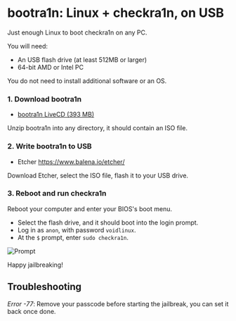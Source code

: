 bootra1n: Linux + checkra1n, on USB
===================================
Just enough Linux to boot checkra1n on any PC.

You will need:
- An USB flash drive (at least 512MB or larger)
- 64-bit AMD or Intel PC

You do not need to install additional software or an OS.

### 1. Download bootra1n
- [bootra1n LiveCD (393 MB)](https://drive.google.com/uc?id=1QCEfjJlXcVY5QL7SqeJ1ZiRAnHhUJYU7&export=download)

Unzip bootra1n into any directory, it should contain an ISO file.

### 2. Write bootra1n to USB
- Etcher https://www.balena.io/etcher/

Download Etcher, select the ISO file, flash it to your USB drive.

### 3. Reboot and run checkra1n
Reboot your computer and enter your BIOS's boot menu.

- Select the flash drive, and it should boot into the login prompt.
- Log in as `anon`, with password `voidlinux`.
- At the `$` prompt, enter `sudo checkra1n`.

![Prompt](https://i.imgur.com/MmqUBUJ.png)

Happy jailbreaking!

## Troubleshooting
*Error -77*: Remove your passcode before starting the jailbreak, you can set it back once done.
